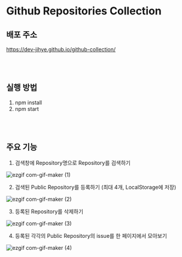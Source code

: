 # Github Repositories Collection


## 배포 주소

https://dev-jihye.github.io/github-collection/

<br/>
<br/>

## 실행 방법

1. npm install
2. npm start

<br/>
<br/>

## 주요 기능

1. 검색창에 Repository명으로 Repository를 검색하기

![ezgif com-gif-maker (1)](https://user-images.githubusercontent.com/59763645/162633335-fffc2880-325e-4528-98b0-a17ace651e47.gif)

2. 검색된 Public Repository를 등록하기 (최대 4개, LocalStorage에 저장)

![ezgif com-gif-maker (2)](https://user-images.githubusercontent.com/59763645/162633644-4d9ef4b1-ddaf-43f0-b3d7-0873bee2c85a.gif)

3. 등록된 Repository를 삭제하기

![ezgif com-gif-maker (3)](https://user-images.githubusercontent.com/59763645/162633794-bf0c6666-ccbf-4ed3-bea8-bd789def7f39.gif)


4. 등록된 각각의 Public Repository의 issue를 한 페이지에서 모아보기

![ezgif com-gif-maker (4)](https://user-images.githubusercontent.com/59763645/162634362-8b6e0b88-3273-4dd7-99fa-fc0f0ffa2efe.gif)




